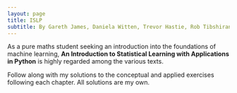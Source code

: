 ```yaml
---
layout: page
title: ISLP
subtitle: By Gareth James, Daniela Witten, Trevor Hastie, Rob Tibshirani, and Jonathan Taylor
---
```


As a pure maths student seeking an introduction into the foundations of machine learning, **An Introduction to Statistical Learning with Applications in Python** is highly regarded among the various texts.

Follow along with my solutions to the conceptual and applied exercises following each chapter. All solutions are my own.